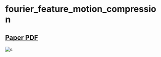# fourier_feature_motion_compression
[Paper PDF](img/2022_egshort_neuralcompression.pdf)
-------
![s](paper/thum.png)


